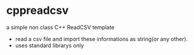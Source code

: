 # cppreadcsv
a simple non class C++ ReadCSV template

* read a csv file and import these informations as string(or any other).
* uses standard librarys only

